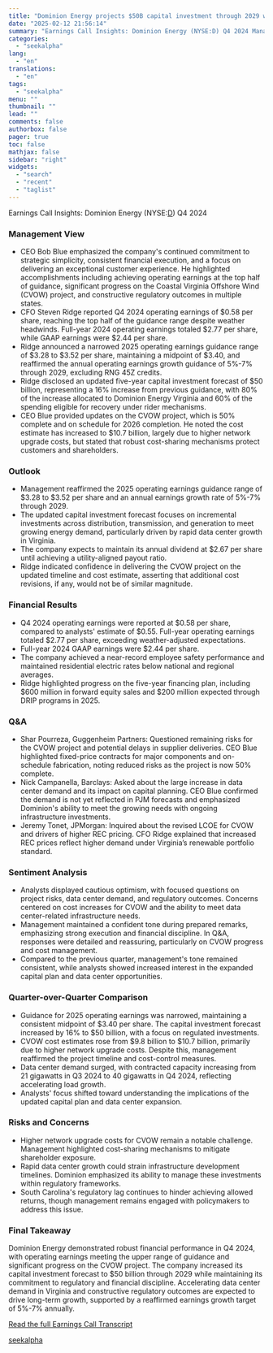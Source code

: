 ```yaml
---
title: "Dominion Energy projects $50B capital investment through 2029 with 5%-7% annual EPS growth"
date: "2025-02-12 21:56:14"
summary: "Earnings Call Insights: Dominion Energy (NYSE:D) Q4 2024 Management View CEO Bob Blue emphasized the company's continued commitment to strategic simplicity, consistent financial execution, and a focus on delivering an exceptional customer experience. He highlighted accomplishments including achieving operating earnings at the top half of guidance, significant progress on the..."
categories:
  - "seekalpha"
lang:
  - "en"
translations:
  - "en"
tags:
  - "seekalpha"
menu: ""
thumbnail: ""
lead: ""
comments: false
authorbox: false
pager: true
toc: false
mathjax: false
sidebar: "right"
widgets:
  - "search"
  - "recent"
  - "taglist"
---
```


Earnings Call Insights: Dominion Energy (NYSE:[D](https://seekingalpha.com/symbol/D "Dominion Energy, Inc.")) Q4 2024

### Management View

* CEO Bob Blue emphasized the company's continued commitment to strategic simplicity, consistent financial execution, and a focus on delivering an exceptional customer experience. He highlighted accomplishments including achieving operating earnings at the top half of guidance, significant progress on the Coastal Virginia Offshore Wind (CVOW) project, and constructive regulatory outcomes in multiple states.
* CFO Steven Ridge reported Q4 2024 operating earnings of $0.58 per share, reaching the top half of the guidance range despite weather headwinds. Full-year 2024 operating earnings totaled $2.77 per share, while GAAP earnings were $2.44 per share.
* Ridge announced a narrowed 2025 operating earnings guidance range of $3.28 to $3.52 per share, maintaining a midpoint of $3.40, and reaffirmed the annual operating earnings growth guidance of 5%-7% through 2029, excluding RNG 45Z credits.
* Ridge disclosed an updated five-year capital investment forecast of $50 billion, representing a 16% increase from previous guidance, with 80% of the increase allocated to Dominion Energy Virginia and 60% of the spending eligible for recovery under rider mechanisms.
* CEO Blue provided updates on the CVOW project, which is 50% complete and on schedule for 2026 completion. He noted the cost estimate has increased to $10.7 billion, largely due to higher network upgrade costs, but stated that robust cost-sharing mechanisms protect customers and shareholders.

### Outlook

* Management reaffirmed the 2025 operating earnings guidance range of $3.28 to $3.52 per share and an annual earnings growth rate of 5%-7% through 2029.
* The updated capital investment forecast focuses on incremental investments across distribution, transmission, and generation to meet growing energy demand, particularly driven by rapid data center growth in Virginia.
* The company expects to maintain its annual dividend at $2.67 per share until achieving a utility-aligned payout ratio.
* Ridge indicated confidence in delivering the CVOW project on the updated timeline and cost estimate, asserting that additional cost revisions, if any, would not be of similar magnitude.

### Financial Results

* Q4 2024 operating earnings were reported at $0.58 per share, compared to analysts' estimate of $0.55. Full-year operating earnings totaled $2.77 per share, exceeding weather-adjusted expectations.
* Full-year 2024 GAAP earnings were $2.44 per share.
* The company achieved a near-record employee safety performance and maintained residential electric rates below national and regional averages.
* Ridge highlighted progress on the five-year financing plan, including $600 million in forward equity sales and $200 million expected through DRIP programs in 2025.

### Q&A

* Shar Pourreza, Guggenheim Partners: Questioned remaining risks for the CVOW project and potential delays in supplier deliveries. CEO Blue highlighted fixed-price contracts for major components and on-schedule fabrication, noting reduced risks as the project is now 50% complete.
* Nick Campanella, Barclays: Asked about the large increase in data center demand and its impact on capital planning. CEO Blue confirmed the demand is not yet reflected in PJM forecasts and emphasized Dominion's ability to meet the growing needs with ongoing infrastructure investments.
* Jeremy Tonet, JPMorgan: Inquired about the revised LCOE for CVOW and drivers of higher REC pricing. CFO Ridge explained that increased REC prices reflect higher demand under Virginia’s renewable portfolio standard.

### Sentiment Analysis

* Analysts displayed cautious optimism, with focused questions on project risks, data center demand, and regulatory outcomes. Concerns centered on cost increases for CVOW and the ability to meet data center-related infrastructure needs.
* Management maintained a confident tone during prepared remarks, emphasizing strong execution and financial discipline. In Q&A, responses were detailed and reassuring, particularly on CVOW progress and cost management.
* Compared to the previous quarter, management's tone remained consistent, while analysts showed increased interest in the expanded capital plan and data center opportunities.

### Quarter-over-Quarter Comparison

* Guidance for 2025 operating earnings was narrowed, maintaining a consistent midpoint of $3.40 per share. The capital investment forecast increased by 16% to $50 billion, with a focus on regulated investments.
* CVOW cost estimates rose from $9.8 billion to $10.7 billion, primarily due to higher network upgrade costs. Despite this, management reaffirmed the project timeline and cost-control measures.
* Data center demand surged, with contracted capacity increasing from 21 gigawatts in Q3 2024 to 40 gigawatts in Q4 2024, reflecting accelerating load growth.
* Analysts' focus shifted toward understanding the implications of the updated capital plan and data center expansion.

### Risks and Concerns

* Higher network upgrade costs for CVOW remain a notable challenge. Management highlighted cost-sharing mechanisms to mitigate shareholder exposure.
* Rapid data center growth could strain infrastructure development timelines. Dominion emphasized its ability to manage these investments within regulatory frameworks.
* South Carolina's regulatory lag continues to hinder achieving allowed returns, though management remains engaged with policymakers to address this issue.

### Final Takeaway

Dominion Energy demonstrated robust financial performance in Q4 2024, with operating earnings meeting the upper range of guidance and significant progress on the CVOW project. The company increased its capital investment forecast to $50 billion through 2029 while maintaining its commitment to regulatory and financial discipline. Accelerating data center demand in Virginia and constructive regulatory outcomes are expected to drive long-term growth, supported by a reaffirmed earnings growth target of 5%-7% annually.

[Read the full Earnings Call Transcript](https://seekingalpha.com/symbol/D/earnings/transcripts)

[seekalpha](https://seekingalpha.com/news/4407114-dominion-energy-projects-50b-capital-investment-through-2029-with-5-percentminus-7-percent)
